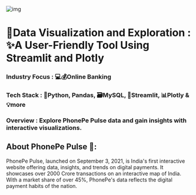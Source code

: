 ![img](https://user-images.githubusercontent.com/121713702/226621611-58ea743a-9f9d-43cd-880f-39e0f4e45b9c.png)

# 📌Data Visualization and Exploration : ✨A User-Friendly Tool Using Streamlit and Plotly

### Industry Focus : 💻💰Online Banking
### Tech Stack : 🐍Python, Pandas, 🗃️MySQL, 🚀Streamlit, 📊Plotly &💡more
### Overview : Explore PhonePe Pulse data and gain insights with interactive visualizations.
## About PhonePe Pulse 🎇:
PhonePe Pulse, launched on September 3, 2021, is India's first interactive website offering data, insights, and trends on digital payments. It showcases over 2000 Crore transactions on an interactive map of India. With a market share of over 45%, PhonePe's data reflects the digital payment habits of the nation.

